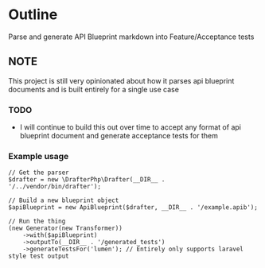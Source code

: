 # Outline
Parse and generate API Blueprint markdown into Feature/Acceptance tests

## NOTE

This project is still very opinionated about how it parses api blueprint documents and is built entirely for a single use case

### TODO
- I will continue to build this out over time to accept any format of api blueprint document and generate acceptance tests for them

### Example usage

```
// Get the parser
$drafter = new \DrafterPhp\Drafter(__DIR__ . '/../vendor/bin/drafter');

// Build a new blueprint object
$apiBlueprint = new ApiBlueprint($drafter, __DIR__ . '/example.apib');

// Run the thing
(new Generator(new Transformer))
    ->with($apiBlueprint)
    ->outputTo(__DIR__ . '/generated_tests')
    ->generateTestsFor('lumen'); // Entirely only supports laravel style test output
```
